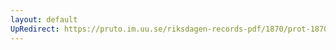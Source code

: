 ```yaml
---
layout: default
UpRedirect: https://pruto.im.uu.se/riksdagen-records-pdf/1870/prot-1870--fk--223/prot-1870--fk--223_016.pdf
---
```

